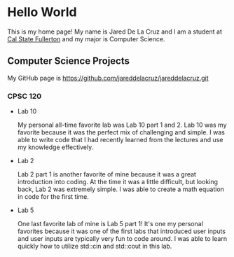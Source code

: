 # Hello World

This is my home page! My name is Jared De La Cruz and I am a student at [Cal State Fullerton](http://www.fullerton.edu/) and my major is Computer Science.

## Computer Science Projects

My GitHub page is https://github.com/jareddelacruz/jareddelacruz.git

### CPSC 120

* Lab 10

    My personal all-time favorite lab was Lab 10 part 1 and 2. 
    Lab 10 was my favorite because it was the perfect mix of challenging 
    and simple. I was able to write code that I had recently learned
    from the lectures and use my knowledge effectively.

* Lab 2
    
    Lab 2 part 1 is another favorite of mine because it was a great introduction
    into coding. At the time it was a little difficult, but looking back,
    Lab 2 was extremely simple. I was able to create a math equation in code
    for the first time.

* Lab 5
    
    One last favorite lab of mine is Lab 5 part 1! It's one my personal favorites
    because it was one of the first labs that introduced user inputs and user 
    inputs are typically very fun to code around. I was able to learn quickly
    how to utilize std::cin and std::cout in this lab.
